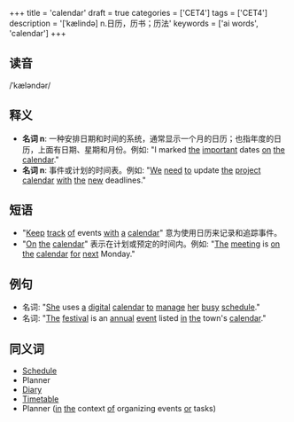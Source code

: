 +++
title = 'calendar'
draft = true
categories = ['CET4']
tags = ['CET4']
description = '[ˈkælində] n.日历，历书；历法'
keywords = ['ai words', 'calendar']
+++

## 读音
/ˈkæləndər/

## 释义
- **名词 n**: 一种安排日期和时间的系统，通常显示一个月的日历；也指年度的日历，上面有日期、星期和月份。例如: "I marked [the](/post/the/) [important](/post/important/) dates [on](/post/on/) [the](/post/the/) [calendar](/post/calendar/)."
- **名词 n**: 事件或计划的时间表。例如: "[We](/post/we/) [need](/post/need/) [to](/post/to/) update [the](/post/the/) [project](/post/project/) [calendar](/post/calendar/) [with](/post/with/) [the](/post/the/) [new](/post/new/) deadlines."

## 短语
- "[Keep](/post/keep/) [track](/post/track/) [of](/post/of/) events [with](/post/with/) [a](/post/a/) [calendar](/post/calendar/)" 意为使用日历来记录和追踪事件。
- "[On](/post/on/) [the](/post/the/) [calendar](/post/calendar/)" 表示在计划或预定的时间内。例如: "[The](/post/the/) [meeting](/post/meeting/) is [on](/post/on/) [the](/post/the/) [calendar](/post/calendar/) [for](/post/for/) [next](/post/next/) Monday."

## 例句
- 名词: "[She](/post/she/) uses [a](/post/a/) [digital](/post/digital/) [calendar](/post/calendar/) [to](/post/to/) [manage](/post/manage/) [her](/post/her/) [busy](/post/busy/) [schedule](/post/schedule/)."
- 名词: "[The](/post/the/) [festival](/post/festival/) is an [annual](/post/annual/) [event](/post/event/) listed [in](/post/in/) [the](/post/the/) town's [calendar](/post/calendar/)."

## 同义词
- [Schedule](/post/schedule/)
- Planner
- [Diary](/post/diary/)
- [Timetable](/post/timetable/)
- Planner ([in](/post/in/) [the](/post/the/) context [of](/post/of/) organizing events [or](/post/or/) tasks)
